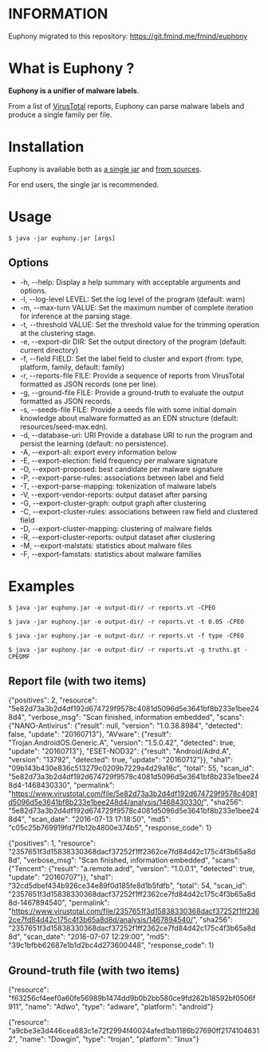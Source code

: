 # INFORMATION

Euphony migrated to this repository:
https://git.fmind.me/fmind/euphony

# What is Euphony ?

__Euphony is a unifier of malware labels__.

From a list of [VirusTotal](https://www.virustotal.com/) reports, Euphony can parse malware labels and produce a single family per file.

# Installation

Euphony is available both as [a single jar](https://github.com/fmind/euphony/releases) and [from
sources](https://github.com/fmind/euphony/).

For end users, the single jar is recommended.

# Usage

    $ java -jar euphony.jar [args]

## Options

* -h, --help: Display a help summary with acceptable arguments and options.
* -l, --log-level LEVEL: Set the log level of the program (default: warn)
* -m, --max-turn VALUE: Set the maximum number of complete iteration for inference at the parsing stage.
* -t, --threshold VALUE: Set the threshold value for the trimming operation at the clustering stage.
* -e, --export-dir DIR: Set the output directory of the program (default: current directory)
* -f, --field FIELD: Set the label field to cluster and export (from: type, platform, family,
  default: family)
* -r, --reports-file FILE: Provide a sequence of reports from VirusTotal formatted as JSON records
  (one per line).
* -g, --ground-file FILE: Provide a ground-truth to evaluate the output formatted as JSON records.
* -s, --seeds-file FILE: Provide a seeds file with some initial domain knowledge about malware
  formatted as an EDN structure
  (default: resources/seed-max.edn).
* -d, --database-uri: URI Provide a database URI to run the program and persist the learning
  (default: no persistence).
* -A, --export-all: export every information below
* -E, --export-election: field frequency per malware signature
* -O, --export-proposed: best candidate per malware signature
* -P, --export-parse-rules: associations between label and field
* -T, --export-parse-mapping: tokenization of malware labels
* -V, --export-vendor-reports: output dataset after parsing
* -G, --export-cluster-graph: output graph after clustering
* -C, --export-cluster-rules: associations between raw field and clustered field
* -D, --export-cluster-mapping: clustering of malware fields
* -R, --export-cluster-reports: output dataset after clustering
* -M, --export-malstats: statistics about malware files
* -F, --export-famstats: statistics about malware families

# Examples

    $ java -jar euphony.jar -e output-dir/ -r reports.vt -CPEO

    $ java -jar euphony.jar -e output-dir/ -r reports.vt -t 0.05 -CPEO

    $ java -jar euphony.jar -e output-dir/ -r reports.vt -f type -CPEO

    $ java -jar euphony.jar -e output-dir/ -r reports.vt -g truths.gt -CPEOMF

## Report file (with two items)

{"positives": 2, "resource": "5e82d73a3b2d4df192d674729f9578c4081d5096d5e3641bf8b233e1bee248d4", "verbose_msg": "Scan finished, information embedded", "scans": {"NANO-Antivirus": {"result": null, "version": "1.0.38.8984", "detected": false, "update": "20160713"}, "AVware": {"result": "Trojan.AndroidOS.Generic.A", "version": "1.5.0.42", "detected": true, "update": "20160713"}, "ESET-NOD32": {"result": "Android/Adrd.A", "version": "13792", "detected": true, "update": "20160712"}}, "sha1": "09b143b430e836c513279c0209b7229a4d29a18c", "total": 55, "scan_id": "5e82d73a3b2d4df192d674729f9578c4081d5096d5e3641bf8b233e1bee248d4-1468430330", "permalink": "https://www.virustotal.com/file/5e82d73a3b2d4df192d674729f9578c4081d5096d5e3641bf8b233e1bee248d4/analysis/1468430330/", "sha256": "5e82d73a3b2d4df192d674729f9578c4081d5096d5e3641bf8b233e1bee248d4", "scan_date": "2016-07-13 17:18:50", "md5": "c05c25b769919fd7f1b12b4800e374b5", "response_code": 1}


{"positives": 1, "resource": "2357651f3d15838330368dacf37252f1ff2362ce7fd84d42c175c4f3b65a8d8d", "verbose_msg": "Scan finished, information embedded", "scans": {"Tencent": {"result": "a.remote.adrd", "version": "1.0.0.1", "detected": true, "update": "20160707"}}, "sha1": "32cd5dbef434b926ce34e89f0d185fe8d1b5fdfb", "total": 54, "scan_id": "2357651f3d15838330368dacf37252f1ff2362ce7fd84d42c175c4f3b65a8d8d-1467894540", "permalink": "https://www.virustotal.com/file/2357651f3d15838330368dacf37252f1ff2362ce7fd84d42c175c4f3b65a8d8d/analysis/1467894540/", "sha256": "2357651f3d15838330368dacf37252f1ff2362ce7fd84d42c175c4f3b65a8d8d", "scan_date": "2016-07-07 12:29:00", "md5": "39c1bfbb62687e1b1d2bc4d273600448", "response_code": 1}

## Ground-truth file (with two items)

{"resource": "f63256cf4eef0a60fe56989b1474dd9b0b2bb580ce9fd262b18592bf0506f911", "name": "Adwo", "type": "adware", "platform": "android"}


{"resource": "a9cbe3e3d446cea683c1e72f2994f40024afed1bb1186b27690ff21741046312", "name": "Dowgin", "type": "trojan", "platform": "linux"}
